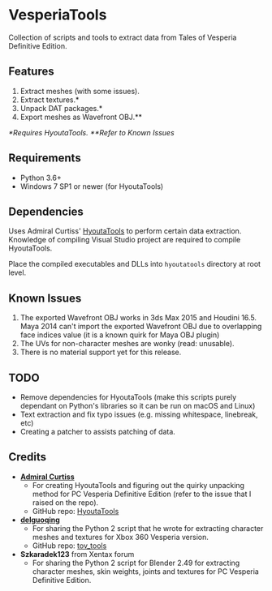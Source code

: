 # VesperiaTools
Collection of scripts and tools to extract data from Tales of Vesperia Definitive Edition.

## Features
1. Extract meshes (with some issues).
2. Extract textures.*
3. Unpack DAT packages.*
4. Export meshes as Wavefront OBJ.**

_*Requires HyoutaTools._
_**Refer to Known Issues_

## Requirements
- Python 3.6+
- Windows 7 SP1 or newer (for HyoutaTools)

## Dependencies
Uses Admiral Curtiss' [HyoutaTools](https://github.com/AdmiralCurtiss/HyoutaTools) to perform certain data extraction. Knowledge of compiling Visual Studio project are required to compile HyoutaTools.

Place the compiled executables and DLLs into `hyoutatools` directory at root level.

## Known Issues
1. The exported Wavefront OBJ works in 3ds Max 2015 and Houdini 16.5. Maya 2014 can't import the exported Wavefront OBJ due to overlapping face indices value (it is a known quirk for Maya OBJ plugin)
2. The UVs for non-character meshes are wonky (read: unusable).
3. There is no material support yet for this release.

## TODO
- Remove dependencies for HyoutaTools (make this scripts purely dependant on Python's libraries so it can be run on macOS and Linux)
- Text extraction and fix typo issues (e.g. missing whitespace, linebreak, etc)
- Creating a patcher to assists patching of data.

## Credits
- __[Admiral Curtiss](https://github.com/AdmiralCurtiss)__
  - For creating HyoutaTools and figuring out the quirky unpacking method for PC Vesperia Definitive Edition (refer to the issue that I raised on the repo).
  - GitHub repo: [HyoutaTools](https://github.com/AdmiralCurtiss/HyoutaTools)
- __[delguoqing](https://github.com/delguoqing)__
  - For sharing the Python 2 script that he wrote for extracting character meshes and textures for Xbox 360 Vesperia version.
  - GitHub repo: [tov_tools](https://github.com/delguoqing/various/tree/master/tov_tools)
- __Szkaradek123__ from Xentax forum
  - For sharing the Python 2 script for Blender 2.49 for extracting character meshes, skin weights, joints and textures for PC Vesperia Definitive Edition.

